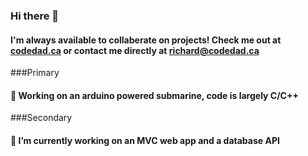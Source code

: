### Hi there 👋

#### I'm always available to collaberate on projects! Check me out at [codedad.ca](codedad.ca) or contact me directly at richard@codedad.ca

###Primary
#### 🔭 Working on an arduino powered submarine, code is largely C/C++ 

###Secondary
#### 🔭 I’m currently working on an MVC web app and a database API

<!--
<p float="left">
  <img src="/img1.png" width="100" />
  <img src="/img2.png" width="100" /> 
  <img src="/img3.png" width="100" />
</p>

#### Some of my live demo projects

Solarized dark             |  Solarized Ocean
:-------------------------:|:-------------------------:
![](https://...Dark.png)  |  ![](https://...Ocean.png) 
-->
